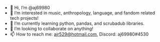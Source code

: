 - 👋 Hi, I’m @aj69980
- 👀 I’m interested in music, anthropology, language, and fandom related tech projects!
- 🌱 I’m currently learning python, pandas, and scrubadub libraries.
- 💞️ I’m looking to collaborate on anything!
- 📫 How to reach me: ajr529@hotmail.com, Discord: aj69980#4530

<!---
aj69980/aj69980 is a ✨ special ✨ repository because its `README.md` (this file) appears on your GitHub profile.
You can click the Preview link to take a look at your changes.
--->
